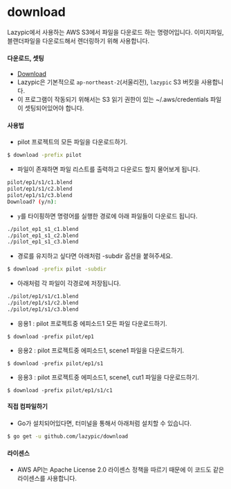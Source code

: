 # download

Lazypic에서 사용하는 AWS S3에서 파일을 다운로드 하는 명령어입니다.
이미지파일, 블랜더파일을 다운로드해서 렌더링하기 위해 사용합니다.

#### 다운로드, 셋팅
- [Download](https://github.com/lazypic/download/releases)
- Lazypic은 기본적으로 `ap-northeast-2`(서울리전), `lazypic` S3 버킷을 사용합니다.
- 이 프로그램이 작동되기 위해서는 S3 읽기 권한이 있는 ~/.aws/credentials 파일이 셋팅되어있어야 합니다.

#### 사용법
- pilot 프로젝트의 모든 파일을 다운로드하기.
```bash
$ download -prefix pilot
```

- 파일이 존재하면 파일 리스트를 출력하고 다운로드 할지 물어보게 됩니다.
```bash
pilot/ep1/s1/c1.blend
pilot/ep1/s1/c2.blend
pilot/ep1/s1/c3.blend
Download? (y/n):
```

- `y`를 타이핑하면 명령어를 실행한 경로에 아래 파일들이 다운로드 됩니다.
```bash
./pilot_ep1_s1_c1.blend
./pilot_ep1_s1_c2.blend
./pilot_ep1_s1_c3.blend
```

- 경로를 유지하고 싶다면 아래처럼 -subdir 옵션을 붙혀주세요.
```bash
$ download -prefix pilot -subdir
```
- 아래처럼 각 파일이 각경로에 저장됩니다.
```bash
./pilot/ep1/s1/c1.blend
./pilot/ep1/s1/c2.blend
./pilot/ep1/s1/c3.blend
```

- 응용1 : pilot 프로젝트중 에피소드1 모든 파일 다운로드하기.
```
$ download -prefix pilot/ep1
```

- 응용2 : pilot 프로젝트중 에피소드1, scene1 파일을 다운로드하기.
```
$ download -prefix pilot/ep1/s1
```

- 응용3 : pilot 프로젝트중 에피소드1, scene1, cut1 파일을 다운로드하기.
```
$ download -prefix pilot/ep1/s1/c1
```

#### 직접 컴파일하기
- Go가 설치되어있다면, 터미널을 통해서 아래처럼 설치할 수 있습니다.
```bash
$ go get -u github.com/lazypic/download
```

#### 라이센스
- AWS API는 Apache License 2.0 라이센스 정책을 따르기 때문에 이 코드도 같은 라이센스를 사용합니다.
